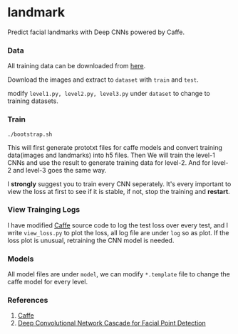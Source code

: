 landmark
========

Predict facial landmarks with Deep CNNs powered by Caffe.

### Data

All training data can be downloaded from [here](http://mmlab.ie.cuhk.edu.hk/archive/CNN_FacePoint.htm).

Download the images and extract to `dataset` with `train` and `test`.

modify `level1.py, level2.py, level3.py` under `dataset` to change to training datasets.

### Train

```
./bootstrap.sh
```

This will first generate prototxt files for caffe models and convert training data(images and landmarks) into h5 files. Then We will train the level-1 CNNs and use the result to generate training data for level-2. And for level-2 and level-3 goes the same way.

I **strongly** suggest you to train every CNN seperately. It's every important to view the loss at first to see if it is stable, if not, stop the training and **restart**.

### View Trainging Logs

I have modified [Caffe](https://github.com/luoyetx/caffe.git) source code to log the test loss over every test, and I write `view_loss.py` to plot the loss, all log file are under `log` so as plot. If the loss plot is unusual, retraining the CNN model is needed.

### Models

All model files are under `model`, we can modify `*.template` file to change the caffe model for every level.

### References

1. [Caffe](http://caffe.berkeleyvision.org/)
2. [Deep Convolutional Network Cascade for Facial Point Detection](http://mmlab.ie.cuhk.edu.hk/archive/CNN_FacePoint.htm)
